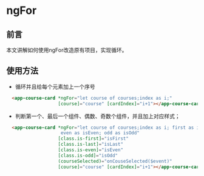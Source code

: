 # ngFor

## 前言

本文讲解如何使用ngFor改造原有项目，实现循环。


## 使用方法

* 循环并且给每个元素加上一个序号

```html
  <app-course-card *ngFor="let course of courses;index as i;"
                   [course]="course" [cardIndex]="i+1"></app-course-card>
```


* 判断第一个、最后一个组件、偶数、奇数个组件，并且加上对应样式；

```html
  <app-course-card *ngFor="let course of courses;index as i; first as isFirst; last as isLast;
                    even as isEven; odd as isOdd"
                   [class.is-first]="isFirst"
                   [class.is-last]="isLast"
                   [class.is-even]="isEven"
                   [class.is-odd]="isOdd"
                   (courseSelected)="onCouseSelected($event)"
                   [course]="course" [cardIndex]="i+1"></app-course-card>
```


